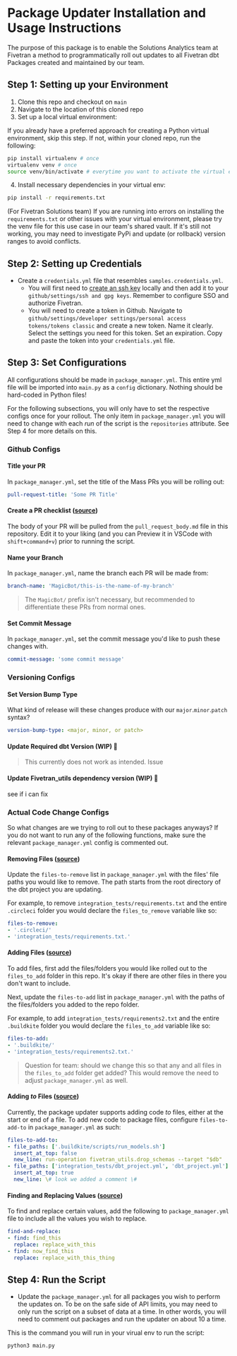 # Package Updater Installation and Usage Instructions

The purpose of this package is to enable the Solutions Analytics team at Fivetran a method to programmatically roll out updates to all Fivetran dbt Packages created and maintained by our team.

## Step 1: Setting up your Environment
1. Clone this repo and checkout on `main`
2. Navigate to the location of this cloned repo
3. Set up a local virtual environment:

If you already have a preferred approach for creating a Python virtual environment, skip this step. If not, within your cloned repo, run the following:
```bash
pip install virtualenv # once 
virtualenv venv # once
source venv/bin/activate # everytime you want to activate the virtual env
```
4. Install necessary dependencies in your virtual env:
```bash
pip install -r requirements.txt
```

(For Fivetran Solutions team) If you are running into errors on installing the `requirements.txt` or other issues with your virtual environment, please try the venv file for this use case in our team's shared vault. If it's still not working, you may need to investigate PyPi and update (or rollback) version ranges to avoid conflicts.

## Step 2: Setting up Credentials 
- Create a `credentials.yml` file that resembles `samples.credentials.yml`.  
    - You will first need to [create an ssh key](https://docs.github.com/en/authentication/connecting-to-github-with-ssh/generating-a-new-ssh-key-and-adding-it-to-the-ssh-agent) locally and then add it to your `github/settings/ssh and gpg keys`. Remember to configure SSO and authorize Fivetran. 
    - You will need to create a token in Github. Navigate to `github/settings/developer settings/personal access tokens/tokens classic` and create a new token. Name it clearly. Select the settings you need for this token. Set an expiration. Copy and paste the token into your `credentials.yml` file.

## Step 3: Set Configurations
All configurations should be made in `package_manager.yml`. This entire yml file will be imported into `main.py` as a `config` dictionary. Nothing should be hard-coded in Python files! 

For the following subsections, you will only have to set the respective configs once for your rollout. The only item in `package_manager.yml` you will need to change with each _run_ of the script is the `repositories` attribute. See Step 4 for more details on this. 

### Github Configs
#### Title your PR
In `package_manager.yml`, set the title of the Mass PRs you will be rolling out:
```yml
pull-request-title: 'Some PR Title'
```

#### Create a PR checklist  ([source](pull_request_body.md))
The body of your PR will be pulled from the `pull_request_body.md` file in this repository. Edit it to your liking (and you can Preview it in VSCode with `shift+command+v`) prior to running the script. 

#### Name your Branch
In `package_manager.yml`, name the branch each PR will be made from:
```yml
branch-name: 'MagicBot/this-is-the-name-of-my-branch'
```
> The `MagicBot/` prefix isn't necessary, but recommended to differentiate these PRs from normal ones.

#### Set Commit Message
In `package_manager.yml`, set the commit message you'd like to push these changes with.
```yml
commit-message: 'some commit message'
```

### Versioning Configs
#### Set Version Bump Type
What kind of release will these changes produce with our `major`.`minor`.`patch` syntax?
```yml
version-bump-type: <major, minor, or patch>
```

#### Update Required dbt Version (WIP) 🚧 
> This currently does not work as intended. Issue 

#### Update Fivetran_utils dependency version (WIP) 🚧 
see if i can fix

### Actual Code Change Configs
So what changes are we trying to roll out to these packages anyways? If you do not want to run any of the following functions, make sure the relevant `package_manager.yml` config is commented out.

#### Removing Files ([source](package_updates.py))
Update the `files-to-remove` list in `package_manager.yml` with the files' file paths you would like to remove. The path starts from the root directory of the dbt project you are updating. 

For example, to remove `integration_tests/requirements.txt` and the entire `.circleci` folder you would declare the `files_to_remove` variable like so:

```yml
files-to-remove:
- '.circleci/'
- 'integration_tests/requirements.txt.'
```

#### Adding Files ([source](package_updates.py))
To add files, first add the files/folders you would like rolled out to the `files_to_add` folder in this repo. It's okay if there are other files in there you don't want to include.

Next, update the `files-to-add` list in `package_manager.yml` with the paths of the files/folders you added to the repo folder. 

For example, to add `integration_tests/requirements2.txt` and the entire `.buildkite` folder you would declare the `files_to_add` variable like so:

```yml
files-to-add:
- '.buildkite/'
- 'integration_tests/requirements2.txt.'
```

> Question for team: should we change this so that any and all files in the `files_to_add` folder get added? This would remove the need to adjust `package_manager.yml` as well.

#### Adding _to_ Files ([source](package_updates.py))
Currently, the package updater supports adding code _to_ files, either at the start or end of a file. To add new code to package files, configure `files-to-add-to` in `package_manager.yml` as such:

```yml
files-to-add-to:
- file_paths: ['.buildkite/scripts/run_models.sh']
  insert_at_top: false
  new_line: run-operation fivetran_utils.drop_schemas --target "$db"
- file_paths: ['integration_tests/dbt_project.yml', 'dbt_project.yml']
  insert_at_top: true
  new_line: \# look we added a comment \#
```

#### Finding and Replacing Values ([source](package_updates.py))
To find and replace certain values, add the following to `package_manager.yml` file to include all the values you wish to replace.
```yml
find-and-replace:
- find: find_this
  replace: replace_with_this
- find: now_find_this
  replace: replace_with_this_thing
```

## Step 4: Run the Script
- Update the `package_manager.yml` for all packages you wish to perform the updates on. To be on the safe side of API limits, you may need to only run the script on a subset of data at a time. In other words, you will need to comment out packages and run the updater on about 10 a time.

This is the command you will run in your virual env to run the script:
```bash
python3 main.py 
```